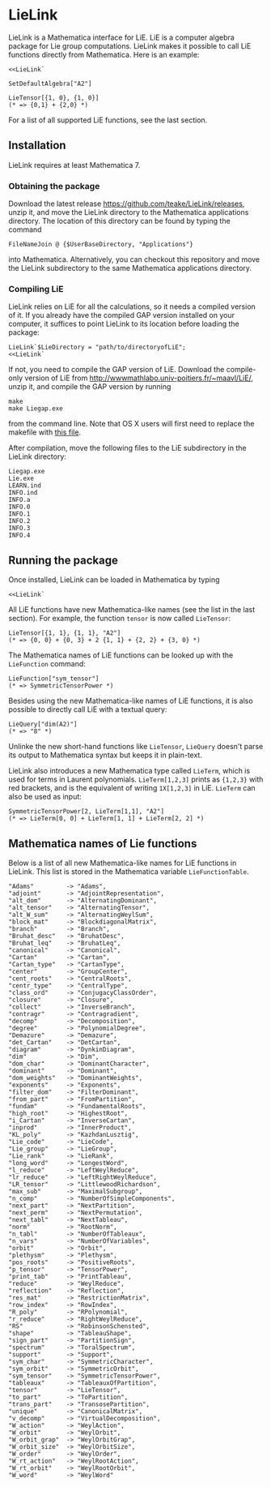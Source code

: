 LieLink
=======

LieLink is a Mathematica interface for LiE. LiE is a computer algebra package for 
Lie group computations. LieLink makes it possible to call LiE functions
directly from Mathematica. Here is an example:

    <<LieLink`
    
    SetDefaultAlgebra["A2"]
    
    LieTensor[{1, 0}, {1, 0}]
    (* => {0,1} + {2,0} *)

For a list of all supported LiE functions, see the last section.

Installation
------------

LieLink requires at least Mathematica 7.

### Obtaining the package ###

Download the latest release https://github.com/teake/LieLink/releases, unzip it, and move the LieLink
directory to the Mathematica applications directory. The location of this directory can be found by 
typing the command

    FileNameJoin @ {$UserBaseDirectory, "Applications"}

into Mathematica. Alternatively, you can checkout this repository and move the LieLink subdirectory to 
the same Mathematica applications directory.

### Compiling LiE ###

LieLink relies on LiE for all the calculations, so it needs a compiled version of it. 
If you already have the compiled GAP version installed on your computer, it suffices 
to point LieLink to its location before loading the package:

    LieLink`$LieDirectory = "path/to/directoryofLiE";
    <<LieLink`

If not, you need to compile the GAP version of LiE.
Download the compile-only version of LiE from http://wwwmathlabo.univ-poitiers.fr/~maavl/LiE/, unzip it, 
and compile the GAP version by running

    make
    make Liegap.exe
    
from the command line. Note that OS X users will first need to replace the makefile with 
[this file](http://wwwmathlabo.univ-poitiers.fr/~maavl/LiE/Macfile).

After compilation, move the following files to the LiE subdirectory in the LieLink directory:

    Liegap.exe
    Lie.exe
    LEARN.ind
    INFO.ind
    INFO.a
    INFO.0
    INFO.1
    INFO.2
    INFO.3
    INFO.4
    
Running the package
-------------------

Once installed, LieLink can be loaded in Mathematica by typing

    <<LieLink`
    
All LiE functions have new Mathematica-like names (see the list in the last section). 
For example, the function `tensor` is now called `LieTensor`:

    LieTensor[{1, 1}, {1, 1}, "A2"]
    (* => {0, 0} + {0, 3} + 2 {1, 1} + {2, 2} + {3, 0} *)

The Mathematica names of LiE functions can be looked up with the `LieFunction`
command:

    LieFunction["sym_tensor"]
    (* => SymmetricTensorPower *)

Besides using the new Mathematica-like names of LiE functions, it is also possible
to directly call LiE with a textual query:

    LieQuery["dim(A2)"]
    (* => "8" *)

Unlinke the new short-hand functions like `LieTensor`, `LieQuery` doesn't parse its
output to Mathematica syntax but keeps it in plain-text.

LieLink also introduces a new Mathematica type called `LieTerm`, which is used for
terms in Laurent polynomials. `LieTerm[1,2,3]` prints as `{1,2,3}` with red brackets,
and is the equivalent of writing `1X[1,2,3]` in LiE. `LieTerm` can also be used
as input:

    SymmetricTensorPower[2, LieTerm[1,1], "A2"]
    (* => LieTerm[0, 0] + LieTerm[1, 1] + LieTerm[2, 2] *)


Mathematica names of Lie functions
----------------------------------

Below is a list of all new Mathematica-like names for LiE functions in LieLink.
This list is stored in the Mathematica variable `LieFunctionTable`.

    "Adams" 		-> "Adams",
    "adjoint" 		-> "AdjointRepresentation",
    "alt_dom" 		-> "AlternatingDominant",
    "alt_tensor" 	-> "AlternatingTensor",
    "alt_W_sum" 	-> "AlternatingWeylSum",
    "block_mat" 	-> "BlockdiagonalMatrix",
    "branch" 		-> "Branch",
    "Bruhat_desc" 	-> "BruhatDesc",
    "Bruhat_leq" 	-> "BruhatLeq",
    "canonical" 	-> "Canonical",
    "Cartan" 		-> "Cartan",
    "Cartan_type" 	-> "CartanType",
    "center" 		-> "GroupCenter",
    "cent_roots" 	-> "CentralRoots",
    "centr_type" 	-> "CentralType",
    "class_ord" 	-> "ConjugacyClassOrder",
    "closure" 		-> "Closure",
    "collect" 		-> "InverseBranch",
    "contragr" 		-> "Contragradient",
    "decomp" 		-> "Decomposition",
    "degree" 		-> "PolynomialDegree",
    "Demazure" 		-> "Demazure",
    "det_Cartan" 	-> "DetCartan",
    "diagram"		-> "DynkinDiagram",
    "dim" 			-> "Dim",
    "dom_char" 		-> "DominantCharacter",
    "dominant" 		-> "Dominant",
    "dom_weights" 	-> "DominantWeights",
    "exponents" 	-> "Exponents",
    "filter_dom" 	-> "FilterDominant",
    "from_part" 	-> "FromPartition",
    "fundam" 		-> "FundamentalRoots",
    "high_root" 	-> "HighestRoot",
    "i_Cartan" 		-> "InverseCartan",
    "inprod" 		-> "InnerProduct",
    "KL_poly" 		-> "KazhdanLusztig",
    "Lie_code" 		-> "LieCode",
    "Lie_group" 	-> "LieGroup",
    "Lie_rank" 		-> "LieRank",
    "long_word" 	-> "LongestWord",
    "l_reduce" 		-> "LeftWeylReduce",
    "lr_reduce" 	-> "LeftRightWeylReduce",
    "LR_tensor" 	-> "LittlewoodRichardson",
    "max_sub" 		-> "MaximalSubgroup",
    "n_comp" 		-> "NumberOfSimpleComponents",
    "next_part" 	-> "NextPartition",
    "next_perm" 	-> "NextPermutation",
    "next_tabl" 	-> "NextTableau",
    "norm" 			-> "RootNorm",
    "n_tabl" 		-> "NumberOfTableaux",
    "n_vars" 		-> "NumberOfVariables",
    "orbit" 		-> "Orbit",
    "plethysm" 		-> "Plethysm",
    "pos_roots" 	-> "PositiveRoots",
    "p_tensor" 		-> "TensorPower",
    "print_tab"		-> "PrintTableau",
    "reduce" 		-> "WeylReduce",
    "reflection" 	-> "Reflection",
    "res_mat" 		-> "RestrictionMatrix",
    "row_index" 	-> "RowIndex",
    "R_poly" 		-> "RPolynomial",
    "r_reduce" 		-> "RightWeylReduce",
    "RS" 			-> "RobinsonSchensted",
    "shape" 		-> "TableauShape",
    "sign_part" 	-> "PartitionSign",
    "spectrum" 		-> "ToralSpectrum",
    "support" 		-> "Support",
    "sym_char" 		-> "SymmetricCharacter",
    "sym_orbit" 	-> "SymmetricOrbit",
    "sym_tensor" 	-> "SymmetricTensorPower",
    "tableaux" 		-> "TableauxOfPartition",
    "tensor" 		-> "LieTensor",
    "to_part"	 	-> "ToPartition",
    "trans_part" 	-> "TransosePartition",
    "unique" 		-> "CanonicalMatrix",
    "v_decomp" 		-> "VirtualDecomposition",
    "W_action" 		-> "WeylAction",
    "W_orbit" 		-> "WeylOrbit",
    "W_orbit_grap" 	-> "WeylOrbitGrap",
    "W_orbit_size" 	-> "WeylOrbitSize",
    "W_order" 		-> "WeylOrder",
    "W_rt_action" 	-> "WeylRootAction",
    "W_rt_orbit" 	-> "WeylRootOrbit",
    "W_word" 		-> "WeylWord"
